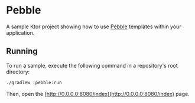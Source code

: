 # Pebble

A sample Ktor project showing how to use [Pebble](https://ktor.io/docs/pebble.html) templates within your application.

## Running

To run a sample, execute the following command in a repository's root directory:
```bash
./gradlew :pebble:run
```
Then, open the [http://0.0.0.0:8080/index](http://0.0.0.0:8080/index) page.
